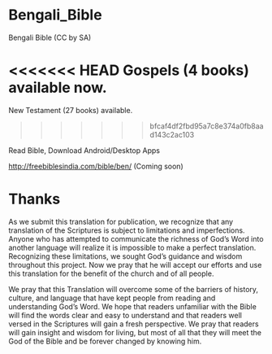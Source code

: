 # Bengali_Bible
Bengali Bible (CC by SA)

<<<<<<< HEAD
Gospels (4 books) available now.
=======
New Testament (27 books) available.
>>>>>>> bfcaf4df2fbd95a7c8e374a0fb8aad143c2ac103

Read Bible, Download Android/Desktop Apps

http://freebiblesindia.com/bible/ben/ (Coming soon)

Thanks
=======

As we submit this translation for publication, we recognize that any translation of the Scriptures is subject to limitations and imperfections. 
Anyone who has attempted to communicate the richness of God’s Word into another language will realize it is impossible to make a perfect translation. 
Recognizing these limitations, we sought God’s guidance and wisdom throughout this project. 
Now we pray that he will accept our efforts and use this translation for the benefit of the church and of all people.

We pray that this Translation will overcome some of the barriers of history, culture, and language that have kept people from reading and understanding God’s Word. 
We hope that readers unfamiliar with the Bible will find the words clear and easy to understand and that readers well versed in the Scriptures will gain a fresh perspective.
We pray that readers will gain insight and wisdom for living, but most of all that they will meet the God of the Bible and be forever changed by knowing him.